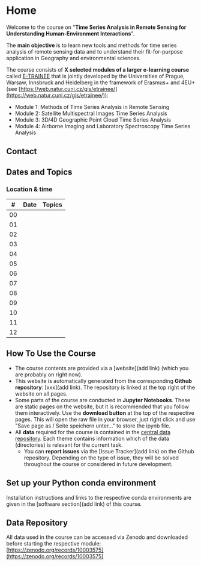 # Home

Welcome to the course on "**Time Series Analysis in Remote Sensing for Understanding Human-Environment Interactions**".

The **main objective** is to learn new tools and methods for time series analysis of remote sensing data and to understand their fit-for-purpose application in Geography and environmental sciences. 

The course consists of **X selected modules of a larger e-learning course** called [E-TRAINEE]([https://web.natur.cuni.cz/gis/etrainee/](https://web.natur.cuni.cz/gis/etrainee/)) that is jointly developed by the Universities of Prague, Warsaw, Innsbruck and Heidelberg in the framework of Erasmus+ and 4EU+ (see [https://web.natur.cuni.cz/gis/etrainee/](https://web.natur.cuni.cz/gis/etrainee/)):

* Module 1: Methods of Time Series Analysis in Remote Sensing
* Module 2: Satellite Multispectral Images Time Series Analysis
* Module 3: 3D/4D Geographic Point Cloud Time Series Analysis
* Module 4: Airborne Imaging and Laboratory Spectroscopy Time Series Analysis

## Contact


## Dates and Topics

### Location & time



| #   | Date       | Topics                                                                           |
|-----|------------|----------------------------------------------------------------------------------|
| 00  |  |                            |
| 01  |  |                            |
| 02  |  |                            |
| 03  |  |                            |
| 04  |  |                            |
| 05  |  |                            |
| 06  |  |                            |
| 07  |  |                            |
| 08  |  |                            |
| 09  |  |                            |
| 10  |  |                            |
| 11  |  |                            |
| 12  |  |                            |


## How To Use the Course

* The course contents are provided via a [website](add link) (which you are probably on right now). 
* This website is automatically generated from the corresponding **Github repository**: [xxx](add link). The repository is linked at the top right of the website on all pages. 
* Some parts of the course are conducted in **Jupyter Notebooks**. These are static pages on the website, but it is recommended that you follow them interactively. Use the **download button** at the top of the respective pages. This will open the raw file in your browser, just right click and use "Save page as / Seite speichern unter..." to store the ipynb file.
* All **data** required for the course is contained in the [central data repository](#data-repository). Each theme contains information which of the data (directories) is relevant for the current task.
    * You can **report issues** via the [Issue Tracker](add link) on the Github repository. Depending on the type of issue, they will be solved throughout the course or considered in future development.

## Set up your Python conda environment
Installation instructions and links to the respective conda environments are given in the [software section](add link) of this course. 

## Data Repository

All data used in the course can be accessed via Zenodo and downloaded before starting the respective module: [https://zenodo.org/records/10003575](https://zenodo.org/records/10003575)
